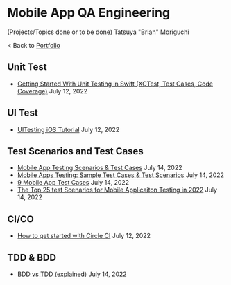# Mobile App QA Engineering
(Projects/Topics done or to be done)
Tatsuya "Brian" Moriguchi

< Back to <a href="https://tatsuyamoriguchi.github.io/portfolio/">Portfolio</a>

## Unit Test
* <a href="https://youtu.be/F5aDfGNdsac" target="_blank">Getting Started With Unit Testing in Swift (XCTest, Test Cases, Code Coverage)</a> July 12, 2022
## UI Test
* <a href="https://youtu.be/rmKbsQ41wVY" target="_blank">UITesting iOS Tutorial</a> July 12, 2022
## Test Scenarios and Test Cases
* <a href="https://crediblesoft.com/how-to-test-mobile-app-guide-tutorial/" target="_blank">Mobile App Testing Scenarios & Test Cases</a> July 14, 2022
* <a href="https://www.guru99.com/testing-mobile-apps.html" target="_blank">Mobile Apps Testing: Sample Test Cases & Test Scenarios</a> July 14, 2022
* <a href="https://testlio.com/blog/9-mobile-app-test-cases/" target="_blank">9 Mobile App Test Cases</a> July 14, 2022
* <a href="https://www.testrigtechnologies.com/25-test-scenarios-for-mobile-app-testing/" target="_blank">The Top 25 test Scenarios for Mobile Applicaiton Testing in 2022</a> July 14, 2022

## CI/CO
* <a href="https://youtube.com/playlist?list=PL9GgS3TcDh8x6tcY7HDq2zmEx0fAtwWsM" target="_blank">How to get started with Circle CI</a> July 12, 2022

## TDD & BDD
* <a href="https://youtu.be/mT8QDNNhExg" target="_blank">BDD vs TDD (explained)</a> July 14, 2022

